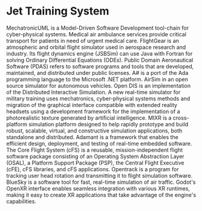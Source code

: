 # Jet Training System

MechatronicUML is a Model-Driven Software Development tool-chain for cyber-physical systems. Medical air ambulance services provide critical transport for patients in need of urgent medical care. FlightGear is an atmospheric and orbital flight simulator used in aerospace research and industry. Its flight dynamics engine (JSBSim) can use Java with Fortran for solving Ordinary Differential Equations (ODEs). Public Domain Aeronautical Software (PDAS) refers to software programs and tools that are developed, maintained, and distributed under public licenses. A# is a port of the Ada programming language to the Microsoft .NET platform. AirSim in an open source simulator for autonomous vehicles. Open DIS is an implementation of the Distributed Interactive Simulation. A new real-time simulator for military training uses mechatronics, cyber-physical systems methods and migration of the graphical interface compatible with extended reality headsets using a development framework for the implementation of a photorealistic texture generated by artificial intelligence. MIXR is a cross-platform simulation platform designed to help rapidly prototype and build robust, scalable, virtual, and constructive simulation applications, both standalone and distributed. Adamant is a framework that enables the efficient design, deployment, and testing of real-time embedded software. The Core Flight System (cFS) is a reusable, mission-independent flight software package consisting of an Operating System Abstraction Layer (OSAL), a Platform Support Package (PSP), the Central Flight Executive (cFE), cFS libraries, and cFS applications. Opentrack is a program for tracking user head rotation and transmitting it to flight simulation software. BlueSky is a software tool for fast, real-time simulation of air traffic. Godot's OpenXR interface enables seamless integration with various XR runtimes, making it easy to create XR applications that take advantage of the engine's capabilities.
